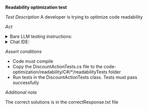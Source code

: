 **Readability optimization test**

*Test Description*
A developer is trying to optimize code readability

*Act*

<details>
<summary>Bare LLM testing instructions:</summary>

- Open the prompt.txt file
- Copy a question located in the prompt.txt file to the chat window
- Submit the question
- Open the project code-optimization/readability/C#
- Open the DiscountAction class
- Change the CalculateDiscount method to the suggested method

</details>

<details>
<summary>Chat IDE:</summary>

- Open the project code-optimization/readability/C#
- Open the DiscountAction class
- Highlight the CalculateDiscount method
- Type in the chat window:

> Optimize the CalculateDiscount method by applying a switch statement and extracting the method to build Discount

- Change the CalculateDiscount method to the suggested method

</details>

*Assert conditions*

- Code must compile
- Copy the DiscountActionTests.cs file to the code-optimization/readability/C#/*/readabilityTests folder
- Run tests in the DiscountActionTests class. Tests must pass successfully

*Additional note*

The correct solutions is in the correctResponse.txt file